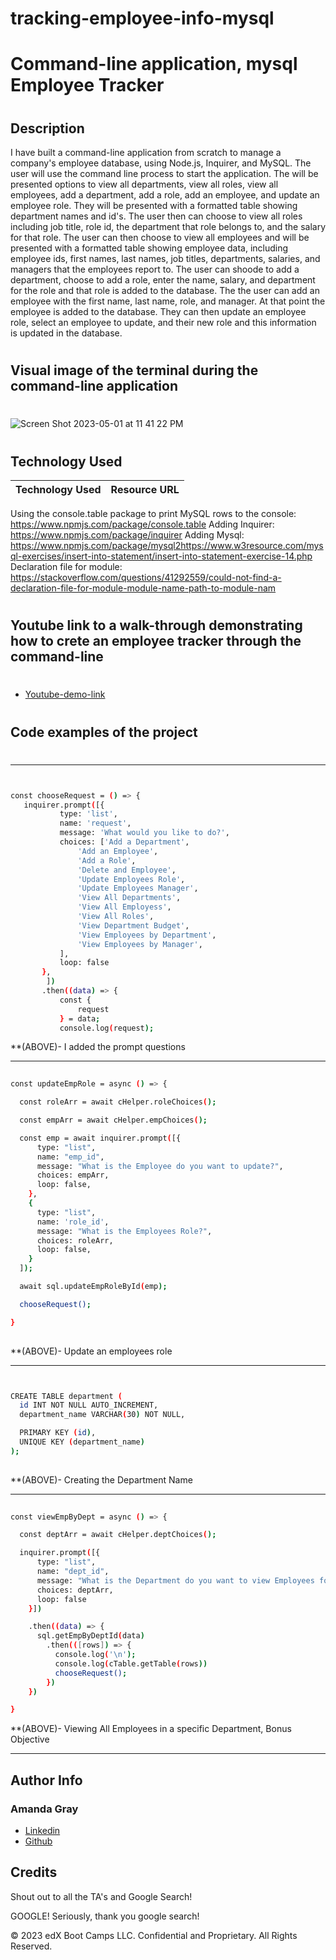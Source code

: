 # tracking-employee-info-mysql
#
# Command-line application, mysql Employee Tracker
#
## Description 
I have built a command-line application from scratch to manage a company's employee database, using Node.js, Inquirer, and MySQL.
The user will use the command line process to start the application. The will be presented options to view all departments, view all roles, view all employees, add a department, add a role, add an employee, and update an employee role. They will be presented with a formatted table showing department names and id's. The user then can choose to view all roles including job title, role id, the department that role belongs to, and the salary for that role. The user can then choose to view all employees and will be presented with a formatted table showing employee data, including employee ids, first names, last names, job titles, departments, salaries, and managers that the employees report to. The user can shoode to add a department, choose to add a role, enter the name, salary, and department for the role and that role is added to the database. The the user can add an employee with the first name, last name, role, and manager. At that point the employee is added to the database. They can then update an employee role, select an employee to update, and their new role and this information is updated in the database. 


#
## Visual image of the terminal during the command-line application
#
![Screen Shot 2023-05-01 at 11 41 22 PM](https://user-images.githubusercontent.com/127444682/235587925-e8366614-1f5d-4b69-9b36-e5396a516a01.png)
#
## Technology Used 

| Technology Used         | Resource URL           | 
| ------------- |:-------------:| 
Using the console.table package to print MySQL rows to the console: https://www.npmjs.com/package/console.table
Adding Inquirer: https://www.npmjs.com/package/inquirer
Adding Mysql: https://www.npmjs.com/package/mysql2https://www.w3resource.com/mysql-exercises/insert-into-statement/insert-into-statement-exercise-14.php
Declaration file for module: https://stackoverflow.com/questions/41292559/could-not-find-a-declaration-file-for-module-module-name-path-to-module-nam
#
## Youtube link to a walk-through demonstrating how to crete an employee tracker through the command-line
#

* [Youtube-demo-link](https://youtu.be/Es4mwX9x9Kk)

#

## Code examples of the project

#
--------------------------------------------------------------------------------------------------------------------------------------------------------

 ```sh


const chooseRequest = () => {
    inquirer.prompt([{
            type: 'list',
            name: 'request',
            message: 'What would you like to do?',
            choices: ['Add a Department',
                'Add an Employee',
                'Add a Role',
                'Delete and Employee',
                'Update Employees Role',
                'Update Employees Manager',
                'View All Departments',
                'View All Employess',
                'View All Roles',
                'View Department Budget',
                'View Employees by Department',
                'View Employees by Manager',
            ],
            loop: false
        },
         ])
        .then((data) => {
            const {
                request
            } = data;
            console.log(request);


```

**(ABOVE)- I added the prompt questions

--------------------------------------------------------------------------------------------------------------------------------------------------------

```sh
    
const updateEmpRole = async () => {

  const roleArr = await cHelper.roleChoices();

  const empArr = await cHelper.empChoices();

  const emp = await inquirer.prompt([{
      type: "list",
      name: "emp_id",
      message: "What is the Employee do you want to update?",
      choices: empArr,
      loop: false,
    },
    {
      type: "list",
      name: 'role_id',
      message: "What is the Employees Role?",
      choices: roleArr,
      loop: false,
    }
  ]);

  await sql.updateEmpRoleById(emp);

  chooseRequest();

}
 
```

**(ABOVE)- Update an employees role

--------------------------------------------------------------------------------------------------------------------------------------------------------

```sh


CREATE TABLE department (
  id INT NOT NULL AUTO_INCREMENT,
  department_name VARCHAR(30) NOT NULL,

  PRIMARY KEY (id),
  UNIQUE KEY (department_name)
);
    
```

**(ABOVE)- Creating the Department Name 

--------------------------------------------------------------------------------------------------------------------------------------------------------

```sh
  
const viewEmpByDept = async () => {

  const deptArr = await cHelper.deptChoices();

  inquirer.prompt([{
      type: "list",
      name: "dept_id",
      message: "What is the Department do you want to view Employees for?",
      choices: deptArr,
      loop: false
    }])

    .then((data) => {
      sql.getEmpByDeptId(data)
        .then(([rows]) => {
          console.log('\n');
          console.log(cTable.getTable(rows))
          chooseRequest();
        })
    })

}


```
**(ABOVE)- Viewing All Employees in a specific Department, Bonus Objective

--------------------------------------------------------------------------------------------------------------------------------------------------------

## Author Info

### Amanda Gray

* [Linkedin](https://www.linkedin.com/in/amanda-gray-831a65254/)
* [Github](https://github.com/Berkeleycodingmomma)

## Credits

Shout out to all the TA's and Google Search!

GOOGLE!  Seriously, thank you google search!





© 2023 edX Boot Camps LLC. Confidential and Proprietary. All Rights Reserved.


